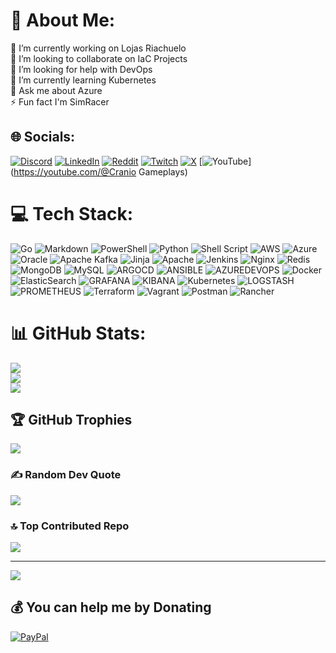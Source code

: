 # 💫 About Me:
🔭 I’m currently working on Lojas Riachuelo<br>👯 I’m looking to collaborate on IaC Projects<br>🤝 I’m looking for help with DevOps<br>🌱 I’m currently learning Kubernetes<br>💬 Ask me about Azure<br>⚡ Fun fact I'm SimRacer


## 🌐 Socials:
[![Discord](https://img.shields.io/badge/Discord-%237289DA.svg?logo=discord&logoColor=white)](https://discord.gg/https://discord.gg/E6fb7NRU) [![LinkedIn](https://img.shields.io/badge/LinkedIn-%230077B5.svg?logo=linkedin&logoColor=white)](https://linkedin.com/in/www.linkedin.com/in/ricardo-rosa-4a20011a) [![Reddit](https://img.shields.io/badge/Reddit-%23FF4500.svg?logo=Reddit&logoColor=white)](https://reddit.com/user/dbaricardo) [![Twitch](https://img.shields.io/badge/Twitch-%239146FF.svg?logo=Twitch&logoColor=white)](https://twitch.tv/CranioGameplays) [![X](https://img.shields.io/badge/X-black.svg?logo=X&logoColor=white)](https://x.com/dbaricardo) [![YouTube](https://img.shields.io/badge/YouTube-%23FF0000.svg?logo=YouTube&logoColor=white)](https://youtube.com/@Cranio Gameplays) 

# 💻 Tech Stack:
![Go](https://img.shields.io/badge/go-%2300ADD8.svg?style=plastic&logo=go&logoColor=white) ![Markdown](https://img.shields.io/badge/markdown-%23000000.svg?style=plastic&logo=markdown&logoColor=white) ![PowerShell](https://img.shields.io/badge/PowerShell-%235391FE.svg?style=plastic&logo=powershell&logoColor=white) ![Python](https://img.shields.io/badge/python-3670A0?style=plastic&logo=python&logoColor=ffdd54) ![Shell Script](https://img.shields.io/badge/shell_script-%23121011.svg?style=plastic&logo=gnu-bash&logoColor=white) ![AWS](https://img.shields.io/badge/AWS-%23FF9900.svg?style=plastic&logo=amazon-aws&logoColor=white) ![Azure](https://img.shields.io/badge/azure-%230072C6.svg?style=plastic&logo=microsoftazure&logoColor=white) ![Oracle](https://img.shields.io/badge/Oracle-F80000?style=plastic&logo=oracle&logoColor=white) ![Apache Kafka](https://img.shields.io/badge/Apache%20Kafka-000?style=plastic&logo=apachekafka) ![Jinja](https://img.shields.io/badge/jinja-white.svg?style=plastic&logo=jinja&logoColor=black) ![Apache](https://img.shields.io/badge/apache-%23D42029.svg?style=plastic&logo=apache&logoColor=white) ![Jenkins](https://img.shields.io/badge/jenkins-%232C5263.svg?style=plastic&logo=jenkins&logoColor=white) ![Nginx](https://img.shields.io/badge/nginx-%23009639.svg?style=plastic&logo=nginx&logoColor=white) ![Redis](https://img.shields.io/badge/redis-%23DD0031.svg?style=plastic&logo=redis&logoColor=white) ![MongoDB](https://img.shields.io/badge/MongoDB-%234ea94b.svg?style=plastic&logo=mongodb&logoColor=white) ![MySQL](https://img.shields.io/badge/mysql-%2300000f.svg?style=plastic&logo=mysql&logoColor=white) ![ARGOCD](https://img.shields.io/badge/argo-EF7B4D.svg?style=plastic&logo=argo&logoColor=white&color=%23EF7B4D) ![ANSIBLE](https://img.shields.io/badge/ansible-%231A1918.svg?style=plastic&logo=ansible&logoColor=white) ![AZUREDEVOPS](https://img.shields.io/badge/azuredevops-0078D7.svg?style=plastic&logo=azuredevops&logoColor=white&color=%230078D7) ![Docker](https://img.shields.io/badge/docker-%230db7ed.svg?style=plastic&logo=docker&logoColor=white) ![ElasticSearch](https://img.shields.io/badge/-ElasticSearch-005571?style=plastic&logo=elasticsearch) ![GRAFANA](https://img.shields.io/badge/grafana-F46800.svg?style=plastic&logo=grafana&logoColor=white&color=%23F46800) ![KIBANA](https://img.shields.io/badge/kibana-005571.svg?style=plastic&logo=kibana&logoColor=white&color=%23005571) ![Kubernetes](https://img.shields.io/badge/kubernetes-%23326ce5.svg?style=plastic&logo=kubernetes&logoColor=white) ![LOGSTASH](https://img.shields.io/badge/logstash-005571.svg?style=plastic&logo=logstash) ![PROMETHEUS](https://img.shields.io/badge/prometheus-E6522C.svg?style=plastic&logo=prometheus&logoColor=white&color=%23E6522C) ![Terraform](https://img.shields.io/badge/terraform-%235835CC.svg?style=plastic&logo=terraform&logoColor=white) ![Vagrant](https://img.shields.io/badge/vagrant-%231563FF.svg?style=plastic&logo=vagrant&logoColor=white) ![Postman](https://img.shields.io/badge/Postman-FF6C37?style=plastic&logo=postman&logoColor=white) ![Rancher](https://img.shields.io/badge/rancher-%230075A8.svg?style=plastic&logo=rancher&logoColor=white)
# 📊 GitHub Stats:
![](https://github-readme-stats.vercel.app/api?username=dbaricardo&theme=shades-of-purple&hide_border=false&include_all_commits=true&count_private=true)<br/>
![](https://github-readme-streak-stats.herokuapp.com/?user=dbaricardo&theme=shades-of-purple&hide_border=false)<br/>
![](https://github-readme-stats.vercel.app/api/top-langs/?username=dbaricardo&theme=shades-of-purple&hide_border=false&include_all_commits=true&count_private=true&layout=compact)

## 🏆 GitHub Trophies
![](https://github-profile-trophy.vercel.app/?username=dbaricardo&theme=discord&no-frame=false&no-bg=false&margin-w=4)

### ✍️ Random Dev Quote
![](https://quotes-github-readme.vercel.app/api?type=horizontal&theme=tokyonight)

### 🔝 Top Contributed Repo
![](https://github-contributor-stats.vercel.app/api?username=dbaricardo&limit=5&theme=algolia&combine_all_yearly_contributions=true)

---
[![](https://visitcount.itsvg.in/api?id=dbaricardo&icon=5&color=1)](https://visitcount.itsvg.in)

  ## 💰 You can help me by Donating
  [![PayPal](https://img.shields.io/badge/PayPal-00457C?style=for-the-badge&logo=paypal&logoColor=white)](https://paypal.me/dbaricardo) 

  
<!-- Proudly created with GPRM ( https://gprm.itsvg.in ) -->
